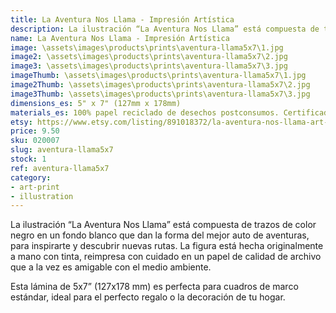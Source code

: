 ```yaml
---
title: La Aventura Nos Llama - Impresión Artística
description: La ilustración “La Aventura Nos Llama” está compuesta de trazos de color negro en un fondo blanco que dan la forma del mejor auto de aventuras, para inspirarte y descubrir nuevas rutas. La figura está hecha originalmente a mano con tinta, reimpresa con cuidado en un papel de calidad de archivo que a la vez es amigable con el medio ambiente.
name: La Aventura Nos Llama - Impresión Artística
image: \assets\images\products\prints\aventura-llama5x7\1.jpg
image2: \assets\images\products\prints\aventura-llama5x7\2.jpg
image3: \assets\images\products\prints\aventura-llama5x7\3.jpg
imageThumb: \assets\images\products\prints\aventura-llama5x7\1.jpg
image2Thumb: \assets\images\products\prints\aventura-llama5x7\2.jpg
image3Thumb: \assets\images\products\prints\aventura-llama5x7\3.jpg
dimensions_es: 5" x 7" (127mm x 178mm)
materials_es: 100% papel reciclado de desechos postconsumos. Certificado FSC.
etsy: https://www.etsy.com/listing/891018372/la-aventura-nos-llama-art-print-hand
price: 9.50
sku: 020007
slug: aventura-llama5x7
stock: 1
ref: aventura-llama5x7
category:
- art-print
- illustration
---
```

La ilustración “La Aventura Nos Llama” está compuesta de trazos de color negro en un fondo blanco que dan la forma del mejor auto de aventuras, para inspirarte y descubrir nuevas rutas. La figura está hecha originalmente a mano con tinta, reimpresa con cuidado en un papel de calidad de archivo que a la vez es amigable con el medio ambiente.

Esta lámina de 5x7” (127x178 mm) es perfecta para cuadros de marco estándar, ideal para el perfecto regalo o la decoración de tu hogar.
